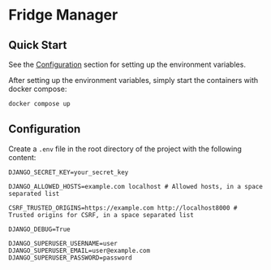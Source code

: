 # Fridge Manager


## Quick Start

See the [Configuration](#configuration) section for setting up the environment variables.

After setting up the environment variables, simply start the containers with docker compose:

```bash
docker compose up
```

## Configuration

Create a `.env` file in the root directory of the project with the following content:

```
DJANGO_SECRET_KEY=your_secret_key

DJANGO_ALLOWED_HOSTS=example.com localhost # Allowed hosts, in a space separated list

CSRF_TRUSTED_ORIGINS=https://example.com http://localhost8000 # Trusted origins for CSRF, in a space separated list

DJANGO_DEBUG=True

DJANGO_SUPERUSER_USERNAME=user
DJANGO_SUPERUSER_EMAIL=user@example.com
DJANGO_SUPERUSER_PASSWORD=password
```
